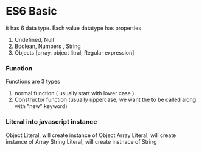 # ES6 Basic

it has 6 data type.
Each value datatype has properties

1. Undefined, Null
2. Boolean, Numbers , String
3. Objects [array, object litral, Regular expression] 

### Function

Functions are 3 types
1. normal function ( usually start with lower case )
2. Constructor function (usually uppercase, we want the to be called along with "new" keyword)

### Literal into javascript instance

Object Literal,  will create instance of Object
Array Literal, will create instance of Array
String Literal, will create instnace of String